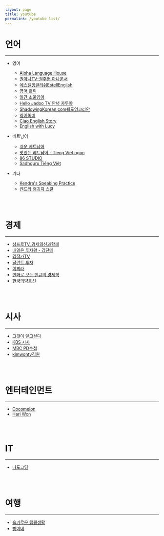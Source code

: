 ```yaml
---
layout: page
title: youtube
permalink: /youtube list/
---
```


# 언어
---

- 영어
    - [Aloha Language House](https://www.youtube.com/c/AlohaLanguageHouse)
    - [권아나TV-권주현 아나운서](https://www.youtube.com/channel/UCY_8_NuaKyQFgUb7yRSGLyg)
    - [에스텔잉글리쉬EstellEnglish](https://www.youtube.com/c/%EC%97%90%EC%8A%A4%ED%85%94%EC%9E%89%EA%B8%80%EB%A6%AC%EC%89%ACEstell)
    - [영어 홀릭](https://www.youtube.com/c/%EC%98%81%EC%96%B4%ED%99%80%EB%A6%ADengholic)
    - [일간 소울영어](https://www.youtube.com/channel/UCc-zCCulW6jq1lmWjlKCUkw)
    - [Hello Jadoo TV 안녕 자두야](https://www.youtube.com/c/hellojadooya)
    - [ShadowingKorean.com쉐도잉코리안](https://www.youtube.com/c/ShadowingKorean)
    - [영어똑띠](https://www.youtube.com/channel/UCsV6fgPgSA47vjD_rV0sR1Q)
    - [Ciao English Story](https://www.youtube.com/channel/UCkTPfBGIS5MvUoEn-7NQB0w)
    - [English with Lucy](https://youtube.com/c/EnglishwithLucy)

- 베트남어
    - [쉬운 베트남어](https://www.youtube.com/c/%EC%89%AC%EC%9A%B4%EB%B2%A0%ED%8A%B8%EB%82%A8%EC%96%B4)
    - [맛있는 베트남어 - Tieng Viet ngon](https://www.youtube.com/channel/UCR3xTCbzHHl3BduhY8vHjog)
    - [86 STUDIO](https://www.youtube.com/c/86STUDIO)
    - [Sadhguru Tiếng Việt](https://www.youtube.com/c/SadhguruTi%E1%BA%BFngVi%E1%BB%87t)

- 기타
    - [Kendra's Speaking Practice](https://www.youtube.com/c/KendrasSpeakingPractice)
    - [켄드라 랭귀지 스쿨](https://www.youtube.com/c/KendrasLanguageSchool)

<br><br>

# 경제
---

- [삼프로TV_경제의신과함께](https://www.youtube.com/c/%EC%82%BC%ED%94%84%EB%A1%9Ctv)
- [내일은 투자왕 - 김단테](https://www.youtube.com/c/%EB%82%B4%EC%9D%BC%EC%9D%80%ED%88%AC%EC%9E%90%EC%99%95%EA%B9%80%EB%8B%A8%ED%85%8C)
- [김작가TV](https://www.youtube.com/c/%EA%B9%80%EC%9E%91%EA%B0%80TV)
- [달란트 투자](https://www.youtube.com/c/%EB%8B%AC%EB%9E%80%ED%8A%B8%ED%88%AC%EC%9E%90)
- [이찌라](https://www.youtube.com/c/%EC%B1%85%EC%9D%BD%EC%B0%8C%EB%9D%BC)
- [만화로 보는 맨큐의 경제학](https://www.youtube.com/c/%EB%A7%8C%ED%99%94%EB%A1%9C%EB%B3%B4%EB%8A%94%EB%A7%A8%ED%81%90%EC%9D%98%EA%B2%BD%EC%A0%9C%ED%95%99)
- [한국의약통신](https://youtube.com/channel/UCrLDlzyi9k71Q-TvPrFJoAA)

<br><br>

# 시사
---

- [그것이 알고싶다](https://www.youtube.com/c/sbstruth)
- [KBS 시사](https://www.youtube.com/channel/UCEb31RoX5RnfYENmnyokN8A)
- [MBC PD수첩](https://www.youtube.com/c/MBCPD%EC%88%98%EC%B2%A9)
- [kimwontv김원](https://www.youtube.com/@kimwontvtv)

<br><br>

# 엔터테인먼트
---

- [Cocomelon](https://www.youtube.com/c/CoComelon)
- [Hari Won](https://www.youtube.com/c/HariWonofficial)

<br><br>

# IT
---

- [나도코딩](https://www.youtube.com/channel/UC7iAOLiALt2rtMVAWWl4pnw)

<br><br>

# 여행
---

- [슬기로운 캠핑생활](https://youtube.com/c/%EC%8A%AC%EA%B8%B0%EB%A1%9C%EC%9A%B4%EC%BA%A0%ED%95%91%EC%83%9D%ED%99%9C)
- [빵이네](https://youtube.com/c/%EB%B9%B5%EC%9D%B4%EB%84%A4%EC%BA%A0%ED%95%91%EC%97%AC%ED%96%89TV)